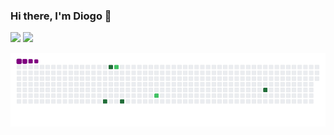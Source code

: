 ### Hi there, I'm Diogo 👋

<div>
  <img height="170em" src="https://github-readme-stats.vercel.app/api?username=DiogoicdSantos&count_private=true"/>
  <img height="170em" src="https://github-readme-stats.vercel.app/api/top-langs/?username=DiogoicdSantos"/>
</div>


![snake gif](https://github.com/DiogoicdSantos/DiogoicdSantos/blob/output/github-contribution-grid-snake.gif)



